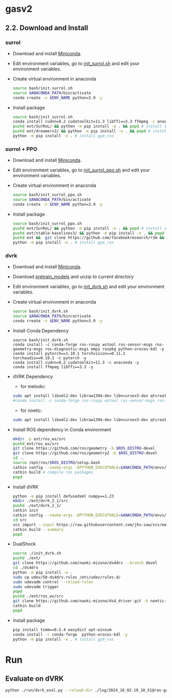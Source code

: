 # gasv2


## 2.2. Download and Install

### surrol
- Download and install [Miniconda](https://docs.anaconda.com/miniconda/).

- Edit environment variables, go to [init_surrol.sh](./bash/init_surrol.sh) and edit your environment variables.

- Create virtual environment in anaconda
    ```sh
    source bash/init_surrol.sh 
    source $ANACONDA_PATH/bin/activate 
    conda create -n $ENV_NAME python=3.9 -y
    ```

- Install package 
    ```sh
    source bash/init_surrol.sh
    conda install cudnn=8.2 cudatoolkit=11.3 libffi==3.3 ffmpeg -c anaconda -c conda-forge -y
    pushd ext/SurRoL/ && python -m pip install -e . && popd # install surrol
    pushd ext/dreamerv2/ && python -m pip install -e . && popd # install dreamerv2
    python -m pip install -e . # install gym_ras
    ```

### surrol + PPO
- Download and install [Miniconda](https://docs.anaconda.com/miniconda/).

- Edit environment variables, go to [init_surrol_ppo.sh](./bash/init_surrol.sh) and edit your environment variables.

- Create virtual environment in anaconda
    ```sh
    source bash/init_surrol_ppo.sh 
    source $ANACONDA_PATH/bin/activate 
    conda create -n $ENV_NAME python=3.9 -y
    ```

- Install package 
    ```sh
    source bash/init_surrol_ppo.sh
    pushd ext/SurRoL/ && python -m pip install -e . && popd # install surrol
    pushd ext/stable-baselines3/ && python -m pip install -e . && popd # install stable-baselines3
    pushd ext &&  git clone https://github.com/facebookresearch/r3m && cd r3m && python -m pip install -e . && popd # install r3m
    python -m pip install -e . # install gym_ras
    ```



### dvrk
- Download and install [Miniconda](https://docs.anaconda.com/miniconda/).
- Download [pretrain_models](https://mycuhk-my.sharepoint.com/:f:/g/personal/1155097177_link_cuhk_edu_hk/Elg2xxj3URNJhm6cCNf8GzwBVJXCOfrtLiL83xXECN_7VQ?e=do3lV8&download=1) and unzip to current directory

- Edit environment variables, go to [init_dvrk.sh](./bash/init_dvrk.sh) and edit your environment variables.

- Create virtual environment in anaconda
    ```sh
    source bash/init_dvrk.sh 
    source $ANACONDA_PATH/bin/activate 
    conda create -n $ENV_NAME python=3.9 -y
    ```
- Install Conda Dependency
    ```
    source bash/init_dvrk.sh 
    conda install -c conda-forge ros-rospy wstool ros-sensor-msgs ros-geometry-msgs ros-diagnostic-msgs empy rospkg python-orocos-kdl -y 
    conda install pytorch==1.10.1 torchvision==0.11.2 torchaudio==0.10.1 -c pytorch -y
    conda install cudnn=8.2 cudatoolkit=11.3 -c anaconda -y 
    conda install ffmpeg libffi==3.3 -y
    ```
- dVRK Dependency
    - for melodic:
    ```sh
    sudo apt install libxml2-dev libraw1394-dev libncurses5-dev qtcreator swig sox espeak cmake-curses-gui cmake-qt-gui git subversion gfortran libcppunit-dev libqt5xmlpatterns5-dev  libbluetooth-dev python-wstool python-vcstool python-catkin-tools
    #conda install -c conda-forge ros-rospy wstool ros-sensor-msgs ros-geometry-msgs ros-diagnostic-msgs -y # additional install for melodic since it uses python2.7, need to reinstall all ros dependency
    ```
    - for noetic:
    ```sh
    sudo apt install libxml2-dev libraw1394-dev libncurses5-dev qtcreator swig sox espeak cmake-curses-gui cmake-qt-gui git subversion gfortran libcppunit-dev libqt5xmlpatterns5-dev libbluetooth-dev python3-pyudev python3-wstool python3-vcstool python3-catkin-tools python3-osrf-pycommon
    ```
- Install ROS dependency in Conda environment
    ```sh
    mkdir -p ext/ros_ws/src 
    pushd ext/ros_ws/src 
    git clone https://github.com/ros/geometry -b $ROS_DISTRO-devel 
    git clone https://github.com/ros/geometry2 -b $ROS_DISTRO-devel
    cd ..
    source /opt/ros/$ROS_DISTRO/setup.bash
    catkin config --cmake-args -DPYTHON_EXECUTABLE=$ANACONDA_PATH/envs/$ENV_NAME/bin/python3.9 -DPYTHON_INCLUDE_DIR=$ANACONDA_PATH/envs/$ENV_NAME/include/python3.9 -DPYTHON_LIBRARY=$ANACONDA_PATH/envs/$ENV_NAME/lib/libpython3.9.so
    catkin build # compile ros packages
    popd
    ```
- Install dVRK
    ```sh
    python -m pip install defusedxml numpy==1.23
    mkdir ./ext/dvrk_2_1/src
    pushd ./ext/dvrk_2_1/
    catkin init
    catkin config --cmake-args -DPYTHON_EXECUTABLE=$ANACONDA_PATH/envs/$ENV_NAME/bin/python3.9 -DPYTHON_INCLUDE_DIR=$ANACONDA_PATH/envs/$ENV_NAME/include/python3.9 -DPYTHON_LIBRARY=$ANACONDA_PATH/envs/$ENV_NAME/lib/libpython3.9.so
    cd src
    vcs import --input https://raw.githubusercontent.com/jhu-saw/vcs/main/ros1-dvrk-2.1.0.vcs --recursive
    catkin build --summary
    popd
    ```
- DualShock
    ```sh
    source ./init_dvrk.sh
    pushd ./ext/
    git clone https://github.com/naoki-mizuno/ds4drv --branch devel
    cd ./ds4drv
    python -m pip install -e .
    sudo cp udev/50-ds4drv.rules /etc/udev/rules.d/
    sudo udevadm control --reload-rules
    sudo udevadm trigger
    popd
    pushd ./ext/ros_ws/src
    git clone https://github.com/naoki-mizuno/ds4_driver.git -b noetic-devel # Do not need to modify for melodic user, use noetic branch to support python3
    catkin build
    popd
    ```

- Install package 
    ```sh
    pip install timm==0.5.4 easydict opt-einsum
    conda install -c conda-forge  python-orocos-kdl -y
    python -m pip install -e . # install gym_ras
    ``````


# Run

## Evaluate on dVRK

```sh
python ./run/dvrk_eval.py --reload-dir ./log/2024_10_02-19_18_51@ras-gasv2_surrol-dsa1@dreamerv2-gasv2-high_oracle-train_every1@seed0  --reload-envtag gasv2_dvrk dsa1 --online-eval --visualize --vis-tag obs rgb dsa mask --online-eps 20 --save-prefix xxx
```